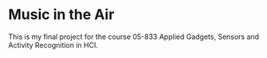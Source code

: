 # Music in the Air
This is my final project for the course 05-833 Applied Gadgets, Sensors and Activity Recognition in HCI. 
